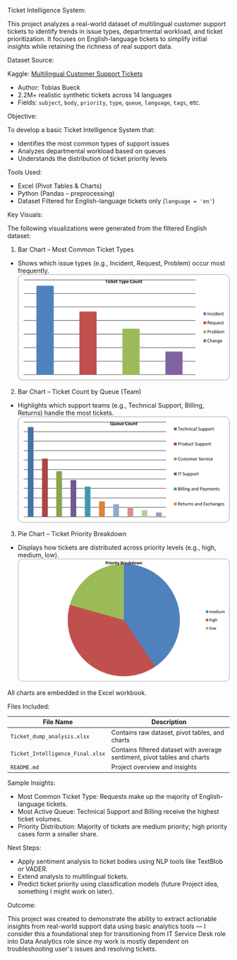 Ticket Intelligence System:

This project analyzes a real-world dataset of multilingual customer support tickets to identify trends in issue types, departmental workload, and ticket prioritization. It focuses on English-language tickets to simplify initial insights while retaining the richness of real support data.


Dataset Source:

Kaggle: [Multilingual Customer Support Tickets](https://www.kaggle.com/datasets/tobiasbueck/multilingual-customer-support-tickets)  
- Author: Tobias Bueck  
- 2.2M+ realistic synthetic tickets across 14 languages  
- Fields: `subject`, `body`, `priority`, `type`, `queue`, `language`, `tags`, etc.


Objective:

To develop a basic Ticket Intelligence System that:
- Identifies the most common types of support issues
- Analyzes departmental workload based on queues
- Understands the distribution of ticket priority levels


Tools Used:

- Excel (Pivot Tables & Charts)
- Python (Pandas – preprocessing)
- Dataset Filtered for English-language tickets only (`language = 'en'`)


Key Visuals:

The following visualizations were generated from the filtered English dataset:

1. Bar Chart – Most Common Ticket Types
- Shows which issue types (e.g., Incident, Request, Problem) occur most frequently.
  ![Chart Preview](Charts/Ticket_type_count.png)
  

2. Bar Chart – Ticket Count by Queue (Team)
- Highlights which support teams (e.g., Technical Support, Billing, Returns) handle the most tickets.
  ![Chart Preview](Charts/Queue_count.png)

3. Pie Chart – Ticket Priority Breakdown
- Displays how tickets are distributed across priority levels (e.g., high, medium, low).
  ![Chart Preview](Charts/Priority_Breakdown.png)
  
All charts are embedded in the Excel workbook.


Files Included:

| File Name | Description |
|-----------|-------------|
| `Ticket_dump_analysis.xlsx` | Contains raw dataset, pivot tables, and charts |
| `Ticket_Intelligence_Final.xlsx` | Contains filtered dataset with average sentiment, pivot tables and charts |
| `README.md` | Project overview and insights |


Sample Insights:

- Most Common Ticket Type: Requests make up the majority of English-language tickets.
- Most Active Queue: Technical Support and Billing receive the highest ticket volumes.
- Priority Distribution: Majority of tickets are medium priority; high priority cases form a smaller share.


Next Steps:

- Apply sentiment analysis to ticket bodies using NLP tools like TextBlob or VADER.
- Extend analysis to multilingual tickets.
- Predict ticket priority using classification models (future Project idea, something I might work on later).


Outcome:


This project was created to demonstrate the ability to extract actionable insights from real-world support data using basic analytics tools — I consider this a foundational step for transitioning from IT Service Desk role into Data Analytics role since my work is mostly dependent on troubleshooting user's issues and resolving tickets.





